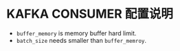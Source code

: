 # KAFKA CONSUMER 配置说明

- `buffer_memory` is memory buffer hard limit.
- `batch_size` needs smaller than `buffer_memroy`.